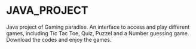 # JAVA_PROJECT


Java project of Gaming paradise. An interface to access and play different games, including Tic Tac Toe, Quiz, Puzzel and a Number guessing game.
Download the codes and enjoy the games.
